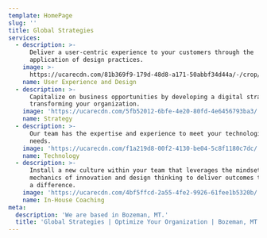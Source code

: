 ```yaml
---
template: HomePage
slug: ''
title: Global Strategies
services:
  - description: >-
      Deliver a user-centric experience to your customers through the
      application of design practices.
    image: >-
      https://ucarecdn.com/81b369f9-179d-48d8-a171-50abbf34d44a/-/crop/1078x855/2,0/-/preview/
    name: User Experience and Design
  - description: >-
      Capitalize on business opportunities by developing a digital strategy and
      transforming your organization.
    image: 'https://ucarecdn.com/5fb52012-6bfe-4e20-80fd-4e6456793ba3/'
    name: Strategy
  - description: >-
      Our team has the expertise and experience to meet your technological
      needs. 
    image: 'https://ucarecdn.com/f1a219d8-00f2-4130-be04-5c8f1180c7dc/'
    name: Technology
  - description: >-
      Install a new culture within your team that leverages the mindset and
      mechanics of innovation and design thinking to deliver outcomes that make
      a difference.
    image: 'https://ucarecdn.com/4bf5ffcd-2a55-4fe2-9926-61fee1b5320b/'
    name: In-House Coaching
meta:
  description: 'We are based in Bozeman, MT.'
  title: 'Global Strategies | Optimize Your Organization | Bozeman, MT'
---
```

<!-- 
  'body' is not currently 
  included in the page template 
-->

